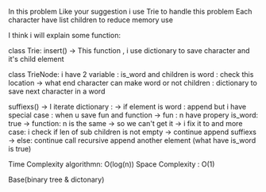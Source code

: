 In this problem
Like your suggestion i use Trie to handle this problem
Each character have list children to reduce memory use

I think i will explain some function:

class Trie:
insert()
-> This function , i use dictionary to save character and it's child element

class TrieNode:
i have 2 variable : is_word and children
is word : check this location -> what end character can make word or not
children : dictionary to save next character in a word

suffiexs()
-> I iterate dictionary :
-> if element is word : append
but i have special case : when u save fun and function
-> fun : n have propery is_word: true
-> function: n is the same -> so we can't get it
-> i fix it to and more case:
i check if len of sub children is not empty
-> continue append suffiexs
-> else:
continue call recursive append another element (what have is_word is true)

Time Complexity algorithmn: O(log(n))
Space Complexity : O(1)

Base(binary tree & dictonary)
